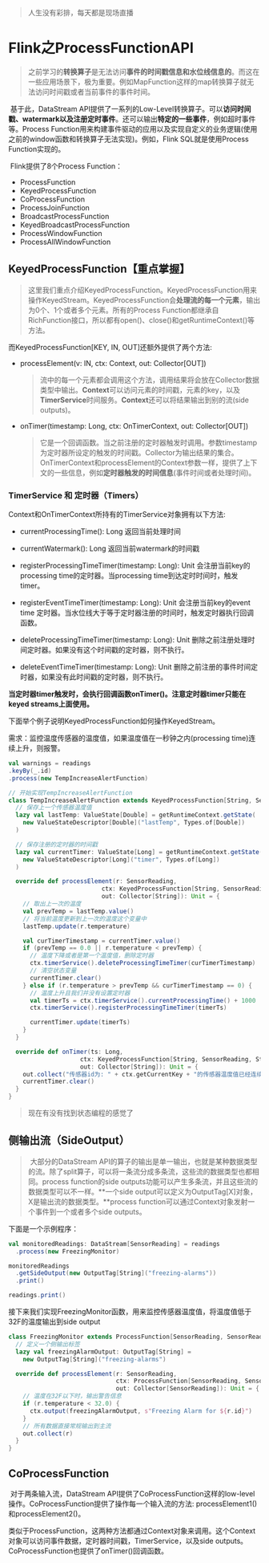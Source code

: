 >人生没有彩排，每天都是现场直播

# Flink之ProcessFunctionAPI

> ​	之前学习的**转换算子**是无法访问**事件的时间戳信息和水位线信息的**。而这在一些应用场景下，极为重要。例如MapFunction这样的map转换算子就无法访问时间戳或者当前事件的事件时间。

​	基于此，DataStream API提供了一系列的Low-Level转换算子。可以**访问时间戳、**watermark**以及注册定时事件**。还可以输出**特定的一些事件**，例如超时事件等。Process Function用来构建事件驱动的应用以及实现自定义的业务逻辑(使用之前的window函数和转换算子无法实现)。例如，Flink SQL就是使用Process Function实现的。

​	Flink提供了8个Process Function：

- ProcessFunction
- KeyedProcessFunction
- CoProcessFunction
- ProcessJoinFunction
- BroadcastProcessFunction
- KeyedBroadcastProcessFunction
- ProcessWindowFunction
- ProcessAllWindowFunction



## KeyedProcessFunction【重点掌握】

> ​	这里我们重点介绍KeyedProcessFunction。KeyedProcessFunction用来操作KeyedStream。KeyedProcessFunction会**处理流的每一个元素**，输出为0个、1个或者多个元素。所有的Process Function都继承自RichFunction接口，所以都有open()、close()和getRuntimeContext()等方法。



而KeyedProcessFunction[KEY, IN, OUT]还额外提供了两个方法:

+ processElement(v: IN, ctx: Context, out: Collector[OUT])

  > 流中的每一个元素都会调用这个方法，调用结果将会放在Collector数据类型中输出。**Context**可以访问元素的时间戳，元素的key，以及**TimerService**时间服务。**Context**还可以将结果输出到别的流(side outputs)。

+ onTimer(timestamp: Long, ctx: OnTimerContext, out: Collector[OUT])

  > 它是一个回调函数。当之前注册的定时器触发时调用。参数timestamp为定时器所设定的触发的时间戳。Collector为输出结果的集合。OnTimerContext和processElement的Context参数一样，提供了上下文的一些信息，例如**定时器触发的时间信息**(事件时间或者处理时间)。



### TimerService 和 定时器（Timers）

Context和OnTimerContext所持有的TimerService对象拥有以下方法:

+ currentProcessingTime(): Long 返回当前处理时间

+ currentWatermark(): Long 返回当前watermark的时间戳

+ registerProcessingTimeTimer(timestamp: Long): Unit 会注册当前key的processing time的定时器。当processing time到达定时时间时，触发timer。

+ registerEventTimeTimer(timestamp: Long): Unit 会注册当前key的event time 定时器。当水位线大于等于定时器注册的时间时，触发定时器执行回调函数。

+ deleteProcessingTimeTimer(timestamp: Long): Unit 删除之前注册处理时间定时器。如果没有这个时间戳的定时器，则不执行。

+ deleteEventTimeTimer(timestamp: Long): Unit 删除之前注册的事件时间定时器，如果没有此时间戳的定时器，则不执行。

**当定时器timer触发时，会执行回调函数onTimer()。注意定时器timer只能在keyed streams上面使用。**

 

下面举个例子说明KeyedProcessFunction如何操作KeyedStream。

需求：监控温度传感器的温度值，如果温度值在一秒钟之内(processing time)连续上升，则报警。

```scala
val warnings = readings
.keyBy(_.id)
.process(new TempIncreaseAlertFunction)

// 开始实现TempIncreaseAlertFunction
class TempIncreaseAlertFunction extends KeyedProcessFunction[String, SensorReading, String] {
  // 保存上一个传感器温度值
  lazy val lastTemp: ValueState[Double] = getRuntimeContext.getState(
    new ValueStateDescriptor[Double]("lastTemp", Types.of[Double])
  )

  // 保存注册的定时器的时间戳
  lazy val currentTimer: ValueState[Long] = getRuntimeContext.getState(
    new ValueStateDescriptor[Long]("timer", Types.of[Long])
  )

  override def processElement(r: SensorReading,
                          ctx: KeyedProcessFunction[String, SensorReading, String]#Context,
                          out: Collector[String]): Unit = {
    // 取出上一次的温度
    val prevTemp = lastTemp.value()
    // 将当前温度更新到上一次的温度这个变量中
    lastTemp.update(r.temperature)

    val curTimerTimestamp = currentTimer.value()
    if (prevTemp == 0.0 || r.temperature < prevTemp) {
      // 温度下降或者是第一个温度值，删除定时器
      ctx.timerService().deleteProcessingTimeTimer(curTimerTimestamp)
      // 清空状态变量
      currentTimer.clear()
    } else if (r.temperature > prevTemp && curTimerTimestamp == 0) {
      // 温度上升且我们并没有设置定时器
      val timerTs = ctx.timerService().currentProcessingTime() + 1000
      ctx.timerService().registerProcessingTimeTimer(timerTs)

      currentTimer.update(timerTs)
    }
  }

  override def onTimer(ts: Long,
                    ctx: KeyedProcessFunction[String, SensorReading, String]#OnTimerContext,
                    out: Collector[String]): Unit = {
    out.collect("传感器id为: " + ctx.getCurrentKey + "的传感器温度值已经连续1s上升了。")
    currentTimer.clear()
  }
}
```

>现在有没有找到状态编程的感觉了



## 侧输出流（SideOutput）

> ​	大部分的DataStream API的算子的输出是单一输出，也就是某种数据类型的流。除了split算子，可以将一条流分成多条流，这些流的数据类型也都相同。process function的side outputs功能可以产生多条流，并且这些流的数据类型可以不一样。**一个side output可以定义为OutputTag[X]对象，X是输出流的数据类型。**process function可以通过Context对象发射一个事件到一个或者多个side outputs。

下面是一个示例程序：

```scala
val monitoredReadings: DataStream[SensorReading] = readings
  .process(new FreezingMonitor)

monitoredReadings
  .getSideOutput(new OutputTag[String]("freezing-alarms"))
  .print()

readings.print()
```

接下来我们实现FreezingMonitor函数，用来监控传感器温度值，将温度值低于32F的温度输出到side output

```scala
class FreezingMonitor extends ProcessFunction[SensorReading, SensorReading] {
  // 定义一个侧输出标签
  lazy val freezingAlarmOutput: OutputTag[String] =
    new OutputTag[String]("freezing-alarms")

  override def processElement(r: SensorReading,
                              ctx: ProcessFunction[SensorReading, SensorReading]#Context,
                              out: Collector[SensorReading]): Unit = {
    // 温度在32F以下时，输出警告信息
    if (r.temperature < 32.0) {
      ctx.output(freezingAlarmOutput, s"Freezing Alarm for ${r.id}")
    }
    // 所有数据直接常规输出到主流
    out.collect(r)
  }
}
```

## CoProcessFunction

​	对于两条输入流，DataStream API提供了CoProcessFunction这样的low-level操作。CoProcessFunction提供了操作每一个输入流的方法: processElement1()和processElement2()。

​	类似于ProcessFunction，这两种方法都通过Context对象来调用。这个Context对象可以访问事件数据，定时器时间戳，TimerService，以及side outputs。CoProcessFunction也提供了onTimer()回调函数。